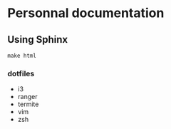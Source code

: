 # Personnal documentation

## Using Sphinx

    make html

### dotfiles

- i3
- ranger
- termite
- vim
- zsh
